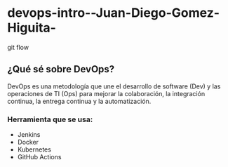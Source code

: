 # devops-intro--Juan-Diego-Gomez-Higuita-

git flow

## ¿Qué sé sobre DevOps?

DevOps es una metodología que une el desarrollo de software (Dev) y las operaciones de TI (Ops) para mejorar la colaboración, la integración continua, la entrega continua y la automatización.

### Herramienta que se usa:
- Jenkins
- Docker
- Kubernetes
- GitHub Actions
